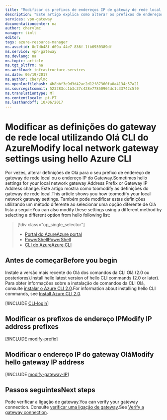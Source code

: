 ```yaml
---
title: "Modificar os prefixos de endereços IP de gateway de rede local de Olá e endereço de IP do Gateway de VPN Olá | Azure | CLI | Microsoft Docs"
description: "Este artigo explica como alterar os prefixos de endereços IP para o gateway de rede local utilizando Olá CLI do Azure."
services: vpn-gateway
documentationcenter: na
author: cherylmc
manager: timlt
editor: 
tags: azure-resource-manager
ms.assetid: 8c7db48f-d09a-44e7-836f-1fb6930389df
ms.service: vpn-gateway
ms.devlang: na
ms.topic: article
ms.tgt_pltfrm: na
ms.workload: infrastructure-services
ms.date: 06/19/2017
ms.author: cherylmc
ms.openlocfilehash: 4b8bbf3e9d3d42ac2d12f87360fa0a4134c57a21
ms.sourcegitcommit: 523283cc1b3c37c428e77850964dc1c33742c5f0
ms.translationtype: MT
ms.contentlocale: pt-PT
ms.lasthandoff: 10/06/2017
---
```

# <a name="modify-local-network-gateway-settings-using-hello-azure-cli"></a><span data-ttu-id="8cde6-103">Modificar as definições do gateway de rede local utilizando Olá CLI do Azure</span><span class="sxs-lookup"><span data-stu-id="8cde6-103">Modify local network gateway settings using hello Azure CLI</span></span>

<span data-ttu-id="8cde6-104">Por vezes, alterar definições de Olá para o seu prefixo de endereço de gateway de rede local ou o endereço IP do Gateway.</span><span class="sxs-lookup"><span data-stu-id="8cde6-104">Sometimes hello settings for your local network gateway Address Prefix or Gateway IP Address change.</span></span> <span data-ttu-id="8cde6-105">Este artigo mostra como toomodify as definições do gateway de rede local.</span><span class="sxs-lookup"><span data-stu-id="8cde6-105">This article shows you how toomodify your local network gateway settings.</span></span> <span data-ttu-id="8cde6-106">Também pode modificar estas definições utilizando um método diferente ao selecionar uma opção diferente de Olá lista a seguir:</span><span class="sxs-lookup"><span data-stu-id="8cde6-106">You can also modify these settings using a different method by selecting a different option from hello following list:</span></span>

> [!div class="op_single_selector"]
> * [<span data-ttu-id="8cde6-107">Portal do Azure</span><span class="sxs-lookup"><span data-stu-id="8cde6-107">Azure portal</span></span>](vpn-gateway-modify-local-network-gateway-portal.md)
> * [<span data-ttu-id="8cde6-108">PowerShell</span><span class="sxs-lookup"><span data-stu-id="8cde6-108">PowerShell</span></span>](vpn-gateway-modify-local-network-gateway.md)
> * [<span data-ttu-id="8cde6-109">CLI do Azure</span><span class="sxs-lookup"><span data-stu-id="8cde6-109">Azure CLI</span></span>](vpn-gateway-modify-local-network-gateway-cli.md)
>
>

## <span data-ttu-id="8cde6-110"><a name="before"></a>Antes de começar</span><span class="sxs-lookup"><span data-stu-id="8cde6-110"><a name="before"></a>Before you begin</span></span>

<span data-ttu-id="8cde6-111">Instale a versão mais recente do Olá dos comandos da CLI Olá (2.0 ou posteriores).</span><span class="sxs-lookup"><span data-stu-id="8cde6-111">Install hello latest version of hello CLI commands (2.0 or later).</span></span> <span data-ttu-id="8cde6-112">Para obter informações sobre a instalação de comandos da CLI Olá, consulte [instalar o Azure CLI 2.0](https://docs.microsoft.com/cli/azure/install-azure-cli).</span><span class="sxs-lookup"><span data-stu-id="8cde6-112">For information about installing hello CLI commands, see [Install Azure CLI 2.0](https://docs.microsoft.com/cli/azure/install-azure-cli).</span></span>

[!INCLUDE [CLI-login](../../includes/vpn-gateway-cli-login-include.md)]

## <span data-ttu-id="8cde6-113"><a name="ipaddprefix"></a>Modificar os prefixos de endereço IP</span><span class="sxs-lookup"><span data-stu-id="8cde6-113"><a name="ipaddprefix"></a>Modify IP address prefixes</span></span>

[!INCLUDE [modify-prefix](../../includes/vpn-gateway-modify-ip-prefix-cli-include.md)]

## <span data-ttu-id="8cde6-114"><a name="gwip"></a>Modificar o endereço IP do gateway Olá</span><span class="sxs-lookup"><span data-stu-id="8cde6-114"><a name="gwip"></a>Modify hello gateway IP address</span></span>

[!INCLUDE [modify-gateway-IP](../../includes/vpn-gateway-modify-lng-gateway-ip-cli-include.md)]

## <a name="next-steps"></a><span data-ttu-id="8cde6-115">Passos seguintes</span><span class="sxs-lookup"><span data-stu-id="8cde6-115">Next steps</span></span>

<span data-ttu-id="8cde6-116">Pode verificar a ligação de gateway.</span><span class="sxs-lookup"><span data-stu-id="8cde6-116">You can verify your gateway connection.</span></span> <span data-ttu-id="8cde6-117">Consulte [verificar uma ligação de gateway](vpn-gateway-verify-connection-resource-manager.md).</span><span class="sxs-lookup"><span data-stu-id="8cde6-117">See [Verify a gateway connection](vpn-gateway-verify-connection-resource-manager.md).</span></span>

